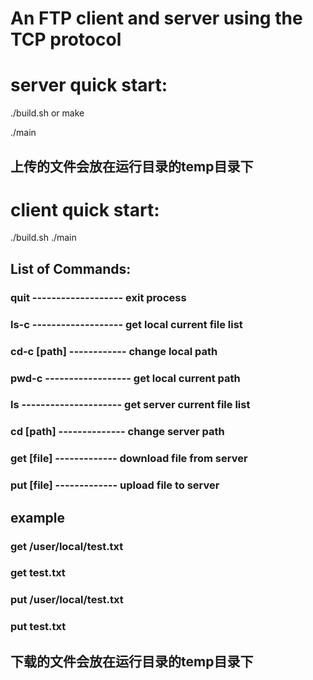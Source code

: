 # An FTP client and server using the TCP protocol 

# server quick start:

./build.sh
or
make

./main <port number>

## 上传的文件会放在运行目录的temp目录下


# client quick start:

./build.sh
./main <IP address of the server> <port number>

## List of Commands:
### quit ------------------- exit process
### ls-c	------------------- get local current file list
### cd-c [path]	------------ change local path
### pwd-c ------------------ get local current path
### ls --------------------- get server current file list
### cd [path] -------------- change server path
### get [file] ------------- download file from server
### put [file] ------------- upload file to server

## example
### get /user/local/test.txt
### get test.txt

### put /user/local/test.txt
### put test.txt

## 下载的文件会放在运行目录的temp目录下
